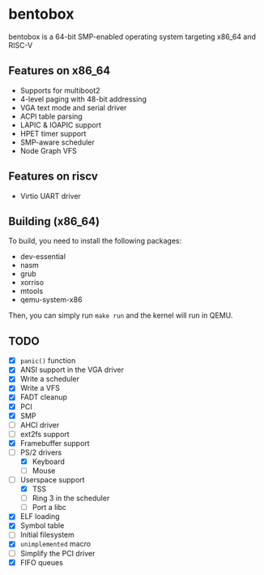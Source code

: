 # bentobox
bentobox is a 64-bit SMP-enabled operating system targeting x86_64 and RISC-V

## Features on x86_64
- Supports for multiboot2
- 4-level paging with 48-bit addressing
- VGA text mode and serial driver
- ACPI table parsing
- LAPIC & IOAPIC support
- HPET timer support
- SMP-aware scheduler
- Node Graph VFS

## Features on riscv
- Virtio UART driver

## Building (x86_64)
To build, you need to install the following packages:
- dev-essential
- nasm
- grub
- xorriso
- mtools
- qemu-system-x86

Then, you can simply run `make run` and the kernel will run in QEMU.

## TODO
- [X] `panic()` function
- [X] ANSI support in the VGA driver
- [X] Write a scheduler
- [X] Write a VFS
- [X] FADT cleanup
- [X] PCI
- [X] SMP
- [ ] AHCI driver
- [ ] ext2fs support
- [X] Framebuffer support
- [ ] PS/2 drivers
    - [X] Keyboard
    - [ ] Mouse
- [ ] Userspace support
    - [X] TSS
    - [ ] Ring 3 in the scheduler
    - [ ] Port a libc
- [X] ELF loading
- [X] Symbol table
- [ ] Initial filesystem
- [X] `unimplemented` macro
- [ ] Simplify the PCI driver
- [X] FIFO queues
